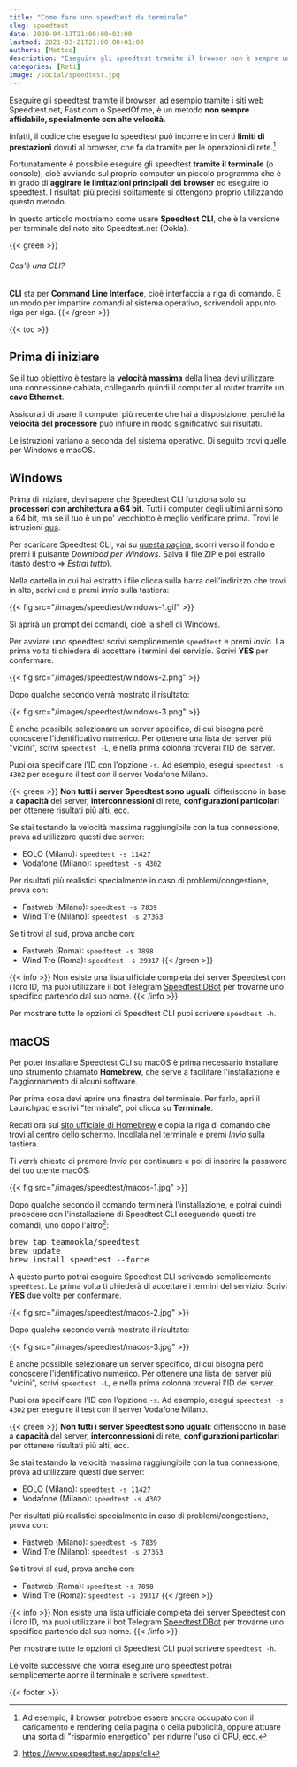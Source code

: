 ```yaml
---
title: "Come fare uno speedtest da terminale"
slug: speedtest
date: 2020-04-13T21:00:00+02:00
lastmod: 2021-03-21T21:00:00+01:00
authors: [Matteo]
description: "Eseguire gli speedtest tramite il browser non è sempre un metodo affidabile. Questa guida spiega come eseguirli tramite terminale, su Windows e macOS"
categories: [Reti]
image: /social/speedtest.jpg
---
```


Eseguire gli speedtest tramite il browser, ad esempio tramite i siti web Speedtest.net, Fast.com o SpeedOf.me, è un metodo **non sempre affidabile, specialmente con alte velocità**.

Infatti, il codice che esegue lo speedtest può incorrere in certi **limiti di prestazioni** dovuti al browser, che fa da tramite per le operazioni di rete.[^limiti]

[^limiti]: Ad esempio, il browser potrebbe essere ancora occupato con il caricamento e rendering della pagina o della pubblicità, oppure attuare una sorta di "risparmio energetico" per ridurre l'uso di CPU, ecc.

Fortunatamente è possibile eseguire gli speedtest **tramite il terminale** (o console), cioè avviando sul proprio computer un piccolo programma che è in grado di **aggirare le limitazioni principali dei browser** ed eseguire lo speedtest. I risultati più precisi solitamente si ottengono proprio utilizzando questo metodo.

In questo articolo mostriamo come usare **Speedtest CLI**, che è la versione per terminale del noto sito Speedtest.net (Ookla).

{{< green >}}
###### Cos'è una CLI?

**CLI** sta per **Command Line Interface**, cioè interfaccia a riga di comando. È un modo per impartire comandi al sistema operativo, scrivendoli appunto riga per riga.
{{< /green >}}

{{< toc >}}

## Prima di iniziare

Se il tuo obiettivo è testare la **velocità massima** della linea devi utilizzare una connessione cablata, collegando quindi il computer al router tramite un **cavo Ethernet**.

Assicurati di usare il computer più recente che hai a disposizione, perché la **velocità del processore** può influire in modo significativo sui risultati.

Le istruzioni variano a seconda del sistema operativo. Di seguito trovi quelle per Windows e macOS.

## Windows

Prima di iniziare, devi sapere che Speedtest CLI funziona solo su **processori con architettura a 64 bit**. Tutti i computer degli ultimi anni sono a 64 bit, ma se il tuo è un po' vecchiotto è meglio verificare prima. Trovi le istruzioni [qua](https://support.microsoft.com/it-it/help/15056/windows-32-64-bit-faq).

Per scaricare Speedtest CLI, vai su [questa pagina](https://www.speedtest.net/it/apps/cli), scorri verso il fondo e premi il pulsante *Download per Windows*. Salva il file ZIP e poi estrailo (tasto destro => *Estrai tutto*).

Nella cartella in cui hai estratto i file clicca sulla barra dell'indirizzo che trovi in alto, scrivi `cmd` e premi *Invio* sulla tastiera:

{{< fig src="/images/speedtest/windows-1.gif" >}}

Si aprirà un prompt dei comandi, cioè la shell di Windows.

Per avviare uno speedtest scrivi semplicemente `speedtest` e premi *Invio*. La prima volta ti chiederà di accettare i termini del servizio. Scrivi **YES** per confermare.

{{< fig src="/images/speedtest/windows-2.png" >}}

Dopo qualche secondo verrà mostrato il risultato:

{{< fig src="/images/speedtest/windows-3.png" >}}

È anche possibile selezionare un server specifico, di cui bisogna però conoscere l'identificativo numerico. Per ottenere una lista dei server più "vicini", scrivi `speedtest -L`, e nella prima colonna troverai l'ID dei server.

Puoi ora specificare l'ID con l'opzione `-s`. Ad esempio, esegui `speedtest -s 4302` per eseguire il test con il server Vodafone Milano.

{{< green >}}
**Non tutti i server Speedtest sono uguali**: differiscono in base a **capacità** del server, **interconnessioni** di rete, **configurazioni particolari** per ottenere risultati più alti, ecc.

Se stai testando la velocità massima raggiungibile con la tua connessione, prova ad utilizzare questi due server:
- EOLO (Milano): `speedtest -s 11427`
- Vodafone (Milano): `speedtest -s 4302`

Per risultati più realistici specialmente in caso di problemi/congestione, prova con:
- Fastweb (Milano): `speedtest -s 7839`
- Wind Tre (Milano): `speedtest -s 27363`

Se ti trovi al sud, prova anche con:
- Fastweb (Roma): `speedtest -s 7898`
- Wind Tre (Roma): `speedtest -s 29317`
{{< /green >}}

{{< info >}}
Non esiste una lista ufficiale completa dei server Speedtest con i loro ID, ma puoi utilizzare il bot Telegram [SpeedtestIDBot](https://t.me/speedtestidbot) per trovarne uno specifico partendo dal suo nome.
{{< /info >}}

Per mostrare tutte le opzioni di Speedtest CLI puoi scrivere `speedtest -h`.

## macOS

Per poter installare Speedtest CLI su macOS è prima necessario installare uno strumento chiamato **Homebrew**, che serve a facilitare l'installazione e l'aggiornamento di alcuni software.

Per prima cosa devi aprire una finestra del terminale. Per farlo, apri il Launchpad e scrivi "terminale", poi clicca su **Terminale**.

Recati ora sul [sito ufficiale di Homebrew](https://brew.sh/index_it) e copia la riga di comando che trovi al centro dello schermo. Incollala nel terminale e premi *Invio* sulla tastiera.

Ti verrà chiesto di premere *Invio* per continuare e poi di inserire la password del tuo utente macOS:

{{< fig src="/images/speedtest/macos-1.jpg" >}}

Dopo qualche secondo il comando terminerà l'installazione, e potrai quindi procedere con l'installazione di Speedtest CLI eseguendo questi tre comandi, uno dopo l'altro[^speedtestcli]:

[^speedtestcli]: https://www.speedtest.net/apps/cli

<pre>
brew tap teamookla/speedtest
brew update
brew install speedtest --force
</pre>

A questo punto potrai eseguire Speedtest CLI scrivendo semplicemente `speedtest`. La prima volta ti chiederà di accettare i termini del servizio. Scrivi **YES** due volte per confermare.

{{< fig src="/images/speedtest/macos-2.jpg" >}}

Dopo qualche secondo verrà mostrato il risultato:

{{< fig src="/images/speedtest/macos-3.jpg" >}}

È anche possibile selezionare un server specifico, di cui bisogna però conoscere l'identificativo numerico. Per ottenere una lista dei server più "vicini", scrivi `speedtest -L`, e nella prima colonna troverai l'ID dei server.

Puoi ora specificare l'ID con l'opzione `-s`. Ad esempio, esegui `speedtest -s 4302` per eseguire il test con il server Vodafone Milano.

{{< green >}}
**Non tutti i server Speedtest sono uguali**: differiscono in base a **capacità** del server, **interconnessioni** di rete, **configurazioni particolari** per ottenere risultati più alti, ecc.

Se stai testando la velocità massima raggiungibile con la tua connessione, prova ad utilizzare questi due server:
- EOLO (Milano): `speedtest -s 11427`
- Vodafone (Milano): `speedtest -s 4302`

Per risultati più realistici specialmente in caso di problemi/congestione, prova con:
- Fastweb (Milano): `speedtest -s 7839`
- Wind Tre (Milano): `speedtest -s 27363`

Se ti trovi al sud, prova anche con:
- Fastweb (Roma): `speedtest -s 7898`
- Wind Tre (Roma): `speedtest -s 29317`
{{< /green >}}

{{< info >}}
Non esiste una lista ufficiale completa dei server Speedtest con i loro ID, ma puoi utilizzare il bot Telegram [SpeedtestIDBot](https://t.me/speedtestidbot) per trovarne uno specifico partendo dal suo nome.
{{< /info >}}

Per mostrare tutte le opzioni di Speedtest CLI puoi scrivere `speedtest -h`.

Le volte successive che vorrai eseguire uno speedtest potrai semplicemente aprire il terminale e scrivere `speedtest`.

{{< footer >}}
